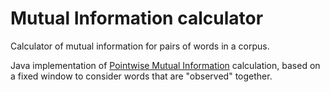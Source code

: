 # Mutual Information calculator
Calculator of mutual information for pairs of words in a corpus.

Java implementation of [Pointwise Mutual Information](https://en.wikipedia.org/wiki/Pointwise_mutual_information) calculation, based on a fixed window to consider words that are "observed" together.
